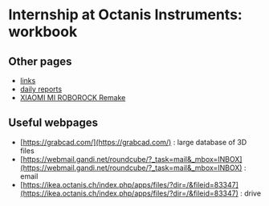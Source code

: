 # Internship at Octanis Instruments: workbook

## Other pages

- [links](./docs/links.md)
- [daily reports](./docs/dailyReports.md)
- [XIAOMI MI ROBOROCK Remake](./xiaomiRemake/xiaomiRemake.md)


## Useful webpages

- [https://grabcad.com/](https://grabcad.com/) : large database of 3D files
- [https://webmail.gandi.net/roundcube/?_task=mail&_mbox=INBOX](https://webmail.gandi.net/roundcube/?_task=mail&_mbox=INBOX) : email
- [https://ikea.octanis.ch/index.php/apps/files/?dir=/&fileid=83347](https://ikea.octanis.ch/index.php/apps/files/?dir=/&fileid=83347) : drive





